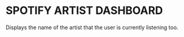 # SPOTIFY ARTIST DASHBOARD

Displays the name of the artist that the user is currently listening too.
